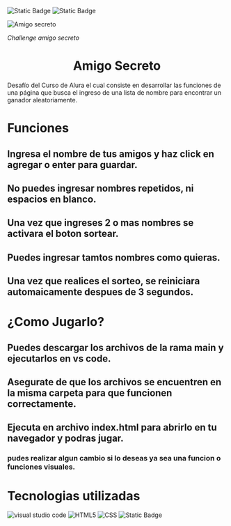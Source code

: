 ![Static Badge](https://img.shields.io/badge/estado_del_proyecto-terminado-green)
![Static Badge](https://img.shields.io/badge/autor-Brian_plasencia-red
)

![Amigo secreto](https://github.com/user-attachments/assets/3ebfee5a-d431-46a4-952d-ef67920643e7)

<em> Challenge amigo secreto </em>
<h1 align="center"> Amigo Secreto </h1>
<p> Desafío del Curso de Alura el cual consiste en desarrollar las funciones de una página que busca el ingreso de una lista de nombre para encontrar un ganador aleatoriamente. </p>

# **Funciones**

## Ingresa el nombre de tus amigos y haz click en agregar o enter para guardar.
## No puedes ingresar nombres repetidos, ni espacios en blanco.
## Una vez que ingreses 2 o mas nombres se activara el boton sortear.
## Puedes ingresar tamtos nombres como quieras.
## Una vez que realices el sorteo, se reiniciara automaicamente despues de 3 segundos.

# **¿Como Jugarlo?**

## Puedes descargar los archivos de la rama main y ejecutarlos en vs code.
## Asegurate de que los archivos se encuentren en la misma carpeta para que funcionen correctamente.
## Ejecuta en archivo index.html para abrirlo en tu navegador y podras jugar.
### pudes realizar algun cambio si lo deseas ya sea una funcion o funciones visuales.

# **Tecnologias utilizadas**

![visual studio code](https://img.shields.io/badge/Visual_Studio_Code-blue)
![HTML5](https://img.shields.io/badge/HTML5-orange)
![CSS](https://img.shields.io/badge/CSS-purple)
![Static Badge](https://img.shields.io/badge/Java_Script-yellow)




